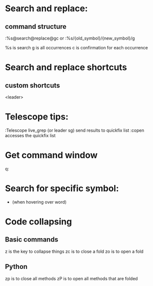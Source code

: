 # Search and replace:
## command structure

:%s@search@replace@gc
or
:%s/{old_symbol}/{new_symbol}/g

%s is search
g is all occurrences
c is confirmation for each occurrence

# Search and replace shortcuts
## custom shortcuts

\<leader\>

# Telescope tips:
:Telescope live_grep (or leader sg)
<C-q> send results to quickfix list
:copen accesses the quickfix list

# Get command window
q:

# Search for specific symbol:
* (when hovering over word)

# Code collapsing
## Basic commands
z is the key to collapse things
zc is to close a fold
zo is to open a fold

## Python
zp is to close all methods
zP is to open all methods that are folded

